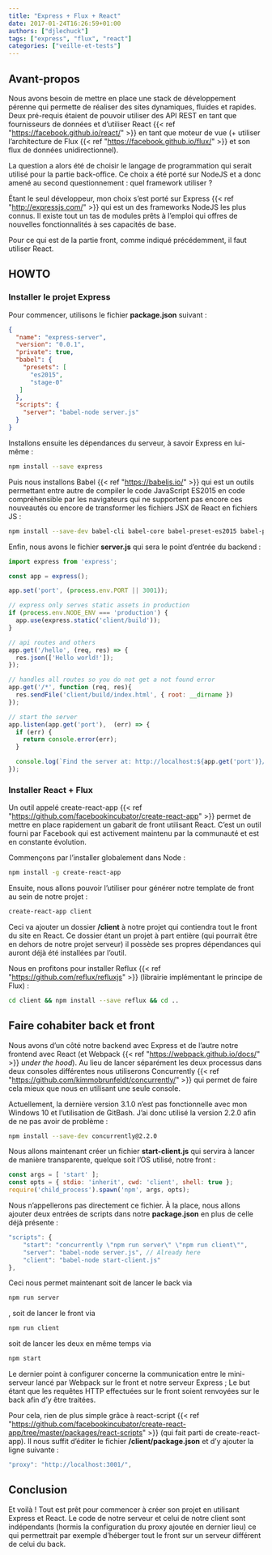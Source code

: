 ```yaml
---
title: "Express + Flux + React"
date: 2017-01-24T16:26:59+01:00
authors: ["djlechuck"]
tags: ["express", "flux", "react"]
categories: ["veille-et-tests"]
---
```


## Avant-propos

Nous avons besoin de mettre en place une stack de développement pérenne qui
permette de réaliser des sites dynamiques, fluides et rapides. Deux pré-requis
étaient de pouvoir utiliser des API REST en tant que fournisseurs de données et
d’utiliser React {{< ref "https://facebook.github.io/react/" >}} en tant que
moteur de vue (+ utiliser l’architecture de Flux
{{< ref "https://facebook.github.io/flux/" >}} et son flux de données
unidirectionnel).

La question a alors été de choisir le langage de programmation qui serait
utilisé pour la partie back-office. Ce choix a été porté sur NodeJS et a donc
amené au second questionnement : quel framework utiliser ?

Étant le seul développeur, mon choix s’est porté sur Express
{{< ref "http://expressjs.com/" >}} qui est un des frameworks NodeJS les plus
connus. Il existe tout un tas de modules prêts à l’emploi qui offres de
nouvelles fonctionnalités à ses capacités de base.

Pour ce qui est de la partie front, comme indiqué précédemment, il faut
utiliser React.

## HOWTO

### Installer le projet Express

Pour commencer, utilisons le fichier **package.json** suivant :

```json
{
  "name": "express-server",
  "version": "0.0.1",
  "private": true,
  "babel": {
    "presets": [
      "es2015",
      "stage-0"
   ]
  },
  "scripts": {
    "server": "babel-node server.js"
  }
}
```

Installons ensuite les dépendances du serveur, à savoir Express en lui-même :

```bash
npm install --save express
```

Puis nous installons Babel {{< ref "https://babeljs.io/" >}} qui est un outils
permettant entre autre de compiler le code JavaScript ES2015 en code
compréhensible par les navigateurs qui ne supportent pas encore ces nouveautés
ou encore de transformer les fichiers JSX de React en fichiers JS :

```bash
npm install --save-dev babel-cli babel-core babel-preset-es2015 babel-preset-stage-0
```

Enfin, nous avons le fichier **server.js** qui sera le point d’entrée du
backend :

```js
import express from 'express';

const app = express();

app.set('port', (process.env.PORT || 3001));

// express only serves static assets in production
if (process.env.NODE_ENV === 'production') {
  app.use(express.static('client/build'));
}

// api routes and others
app.get('/hello', (req, res) => {
  res.json(['Hello world!']);
});

// handles all routes so you do not get a not found error
app.get('/*', function (req, res){
  res.sendFile('client/build/index.html', { root: __dirname })
});

// start the server
app.listen(app.get('port'),  (err) => {
  if (err) {
    return console.error(err);
  }

  console.log(`Find the server at: http://localhost:${app.get('port')}/`); // eslint-disable-line no-console
});
```

### Installer React + Flux

Un outil appelé create-react-app
{{< ref "https://github.com/facebookincubator/create-react-app" >}}
permet de mettre en place rapidement un gabarit de front utilisant React. C’est
un outil fourni par Facebook qui est activement maintenu par la communauté et
est en constante évolution.

Commençons par l’installer globalement dans Node :

```bash
npm install -g create-react-app
```

Ensuite, nous allons pouvoir l’utiliser pour générer notre template de front
au sein de notre projet :

```bash
create-react-app client
```

Ceci va ajouter un dossier **/client** à notre projet qui contiendra tout le
front du site en React. Ce dossier étant un projet à part entière (qui pourrait
être en dehors de notre projet serveur) il possède ses propres dépendances qui
auront déjà été installées par l’outil.

Nous en profitons pour installer Reflux
{{< ref "https://github.com/reflux/refluxjs" >}} (librairie implémentant le
principe de Flux) :

```bash
cd client && npm install --save reflux && cd ..
```

## Faire cohabiter back et front

Nous avons d’un côté notre backend avec Express et de l’autre notre frontend
avec React (et Webpack {{< ref "https://webpack.github.io/docs/" >}}
_under the hood_). Au lieu de lancer séparément les deux processus dans
deux consoles différentes nous utiliserons Concurrently
{{< ref "https://github.com/kimmobrunfeldt/concurrently/" >}} qui permet de
faire cela mieux que nous en utilisant une seule console.

Actuellement, la dernière version 3.1.0 n’est pas fonctionnelle avec mon
Windows 10 et l’utilisation de GitBash. J’ai donc utilisé la version 2.2.0
afin de ne pas avoir de problème :

```bash
npm install --save-dev concurrently@2.2.0
```

Nous allons maintenant créer un fichier **start-client.js** qui servira à
lancer de manière transparente, quelque soit l’OS utilisé, notre front :

```js
const args = [ 'start' ];
const opts = { stdio: 'inherit', cwd: 'client', shell: true };
require('child_process').spawn('npm', args, opts);
```

Nous n’appellerons pas directement ce fichier. À la place, nous allons ajouter
deux entrées de scripts dans notre **package.json** en plus de celle déjà
présente :

```js
"scripts": {
    "start": "concurrently \"npm run server\" \"npm run client\"",
    "server": "babel-node server.js", // Already here
    "client": "babel-node start-client.js"
},
```

Ceci nous permet maintenant soit de lancer le back via

```bash
npm run server
```

, soit de lancer le front via

```bash
npm run client
```

soit de lancer les deux en même temps via

```bash
npm start
```

Le dernier point à configurer concerne la communication entre le mini-serveur
lancé par Webpack sur le front et notre serveur Express ; Le but étant que les
requêtes HTTP effectuées sur le front soient renvoyées sur le back afin d’y
être traitées.

Pour cela, rien de plus simple grâce à react-script
{{< ref "https://github.com/facebookincubator/create-react-app/tree/master/packages/react-scripts" >}}
(qui fait parti de create-react-app). Il nous suffit d’éditer le fichier
**/client/package.json** et d’y ajouter la ligne suivante :

```js
"proxy": "http://localhost:3001/",
```

## Conclusion

Et voilà ! Tout est prêt pour commencer à créer son projet en utilisant Express
et React. Le code de notre serveur et celui de notre client sont indépendants
(hormis la configuration du proxy ajoutée en dernier lieu) ce qui permettrait
par exemple d’héberger tout le front sur un serveur différent de celui du back.
